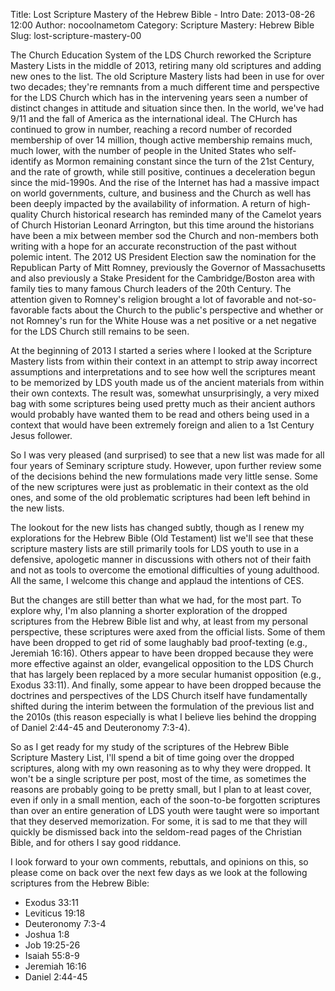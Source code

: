 Title: Lost Scripture Mastery of the Hebrew Bible - Intro
Date: 2013-08-26 12:00
Author: nocoolnametom
Category: Scripture Mastery: Hebrew Bible
Slug: lost-scripture-mastery-00

The Church Education System of the LDS Church reworked the Scripture Mastery Lists in the middle of 2013, retiring many old scriptures and adding new ones to the list.  The old Scripture Mastery lists had been in use for over two decades; they're remnants from a much different time and perspective for the LDS Church which has in the intervening years seen a number of distinct changes in attitude and situation since then.  In the world, we've had 9/11 and the fall of America as the international ideal.  The CHurch has continued to grow in number, reaching a record number of recorded membership of over 14 million, though active membership remains much, much lower, with the number of people in the United States who self-identify as Mormon remaining constant since the turn of the 21st Century, and the rate of growth, while still positive, continues a deceleration begun since the mid-1990s.  And the rise of the Internet has had a massive impact on world governments, culture, and business and the Church as well has been deeply impacted by the availability of information.  A return of high-quality Church historical research has reminded many of the Camelot years of Church Historian Leonard Arrington, but this time around the historians have been a mix between member sod the Church and non-members both writing with a hope for an accurate reconstruction of the past without polemic intent.  The 2012 US President Election saw the nomination for the Republican Party of Mitt Romney, previously the Governor of Massachusetts and also previously a Stake President for the Cambridge/Boston area with family ties to many famous Church leaders of the 20th Century.  The attention given to Romney's religion brought a lot of favorable and not-so-favorable facts about the Church to the public's perspective and whether or not Romney's run for the White House was a net positive or a net negative for the LDS Church still remains to be seen.

At the beginning of 2013 I started a series where I looked at the Scripture Mastery lists from within their context in an attempt to strip away incorrect assumptions and interpretations and to see how well the scriptures meant to be memorized by LDS youth made us of the ancient materials from within their own contexts.  The result was, somewhat unsurprisingly, a very mixed bag with some scriptures being used pretty much as their ancient authors would probably have wanted them to be read and others being used in a context that would have been extremely foreign and alien to a 1st Century Jesus follower.

So I was very pleased (and surprised) to see that a new list was made for all four years of Seminary scripture study.  However, upon further review some of the decisions behind the new formulations made very little sense.  Some of the new scriptures were just as problematic in their context as the old ones, and some of the old problematic scriptures had been left behind in the new lists.

The lookout for the new lists has changed subtly, though as I renew my explorations for the Hebrew Bible (Old Testament) list we'll see that these scripture mastery lists are still primarily tools for LDS youth to use in a defensive, apologetic manner in discussions with others not of their faith and not as tools to overcome the emotional difficulties of young adulthood.  All the same, I welcome this change and applaud the intentions of CES.

But the changes are still better than what we had, for the most part.  To explore why, I'm also planning a shorter exploration of the dropped scriptures from the Hebrew Bible list and why, at least from my personal perspective, these scriptures were axed from the official lists.  Some of them have been dropped to get rid of some laughably bad proof-texting (e.g., Jeremiah 16:16).  Others appear to have been dropped because they were more effective against an older, evangelical opposition to the LDS Church that has largely been replaced by a more secular humanist opposition (e.g., Exodus 33:11).  And finally, some appear to have been dropped because the doctrines and perspectives of the LDS Church itself have fundamentally shifted during the interim between the formulation of the previous list and the 2010s (this reason especially is what I believe lies behind the dropping of Daniel 2:44-45 and Deuteronomy 7:3-4).

So as I get ready for my study of the scriptures of the Hebrew Bible Scripture Mastery List, I'll spend a bit of time going over the dropped scriptures, along with my own reasoning as to why they were dropped.  It won't be a single scripture per post, most of the time, as sometimes the reasons are probably going to be pretty small, but I plan to at least cover, even if only in a small mention, each of the soon-to-be forgotten scriptures than over an entire generation of LDS youth were taught were so important that they deserved memorization.  For some, it is sad to me that they will quickly be dismissed back into the seldom-read pages of the Christian Bible, and for others I say good riddance.

I look forward to your own comments, rebuttals, and opinions on this, so please come on back over the next few days as we look at the following scriptures from the Hebrew Bible:

 * Exodus 33:11
 * Leviticus 19:18
 * Deuteronomy 7:3-4
 * Joshua 1:8
 * Job 19:25-26
 * Isaiah 55:8-9
 * Jeremiah 16:16
 * Daniel 2:44-45
